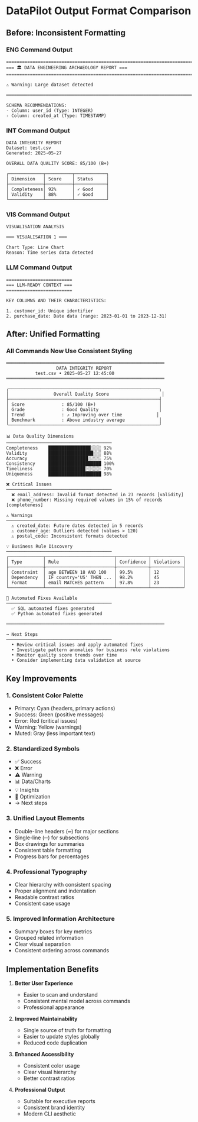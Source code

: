 # DataPilot Output Format Comparison

## Before: Inconsistent Formatting

### ENG Command Output
```
================================================================================
=== 🏛️ DATA ENGINEERING ARCHAEOLOGY REPORT ===
================================================================================

⚠️ Warning: Large dataset detected

━━━━━━━━━━━━━━━━━━━━━━━━━━━━━━━━━━━━━━━━━━━━━━━━━━━━━━━━━━━━━━━━━━━━━━━━━━━━

SCHEMA RECOMMENDATIONS:
- Column: user_id (Type: INTEGER)
- Column: created_at (Type: TIMESTAMP)
```

### INT Command Output
```
DATA INTEGRITY REPORT
Dataset: test.csv
Generated: 2025-05-27

OVERALL DATA QUALITY SCORE: 85/100 (B+)

┌─────────────┬──────────┬────────────┐
│ Dimension   │ Score    │ Status     │
├─────────────┼──────────┼────────────┤
│ Completeness│ 92%      │ ✓ Good     │
│ Validity    │ 88%      │ ✓ Good     │
└─────────────┴──────────┴────────────┘
```

### VIS Command Output
```
VISUALISATION ANALYSIS

━━━ VISUALISATION 1 ━━━

Chart Type: Line Chart
Reason: Time series data detected
```

### LLM Command Output
```
=========================
=== LLM-READY CONTEXT ===
=========================

KEY COLUMNS AND THEIR CHARACTERISTICS:

1. customer_id: Unique identifier
2. purchase_date: Date data (range: 2023-01-01 to 2023-12-31)
```

## After: Unified Formatting

### All Commands Now Use Consistent Styling

```
════════════════════════════════════════════════════════════
                   DATA INTEGRITY REPORT                     
           test.csv • 2025-05-27 12:45:00                   
════════════════════════════════════════════════════════════

╭─────────────────────────────────────────────────────────╮
│                 Overall Quality Score                    │
├─────────────────────────────────────────────────────────┤
│ Score              : 85/100 (B+)                        │
│ Grade              : Good Quality                       │
│ Trend              : ↗ Improving over time             │
│ Benchmark          : Above industry average             │
╰─────────────────────────────────────────────────────────╯

📊 Data Quality Dimensions
────────────────────────────────────────
Completeness    ████████████████░░░░ 92%
Validity        █████████████████░░░ 88%
Accuracy        ███████████████░░░░░ 75%
Consistency     ████████████████████ 100%
Timeliness      ██████████████░░░░░░ 70%
Uniqueness      ████████████████████ 98%

❌ Critical Issues
────────────────────────────────────────
  ❌ email_address: Invalid format detected in 23 records [validity]
  ❌ phone_number: Missing required values in 15% of records [completeness]

⚠️ Warnings
────────────────────────────────────────
  ⚠️ created_date: Future dates detected in 5 records
  ⚠️ customer_age: Outliers detected (values > 120)
  ⚠️ postal_code: Inconsistent formats detected

💡 Business Rule Discovery
────────────────────────────────────────
┌─────────────┬──────────────────────────┬────────────┬────────────┐
│ Type        │ Rule                     │ Confidence │ Violations │
├─────────────┼──────────────────────────┼────────────┼────────────┤
│ Constraint  │ age BETWEEN 18 AND 100   │ 99.5%      │ 12         │
│ Dependency  │ IF country='US' THEN ... │ 98.2%      │ 45         │
│ Format      │ email MATCHES pattern    │ 97.8%      │ 23         │
└─────────────┴──────────────────────────┴────────────┴────────────┘

🚀 Automated Fixes Available
────────────────────────────────────────
  ✅ SQL automated fixes generated
  ✅ Python automated fixes generated

────────────────────────────────────────────────────────────

→ Next Steps
────────────────────────────────────────
  • Review critical issues and apply automated fixes
  • Investigate pattern anomalies for business rule violations
  • Monitor quality score trends over time
  • Consider implementing data validation at source
```

## Key Improvements

### 1. **Consistent Color Palette**
- Primary: Cyan (headers, primary actions)
- Success: Green (positive messages)
- Error: Red (critical issues)
- Warning: Yellow (warnings)
- Muted: Gray (less important text)

### 2. **Standardized Symbols**
- ✅ Success
- ❌ Error
- ⚠️ Warning
- 📊 Data/Charts
- 💡 Insights
- 🚀 Optimization
- → Next steps

### 3. **Unified Layout Elements**
- Double-line headers (═) for major sections
- Single-line (─) for subsections  
- Box drawings for summaries
- Consistent table formatting
- Progress bars for percentages

### 4. **Professional Typography**
- Clear hierarchy with consistent spacing
- Proper alignment and indentation
- Readable contrast ratios
- Consistent case usage

### 5. **Improved Information Architecture**
- Summary boxes for key metrics
- Grouped related information
- Clear visual separation
- Consistent ordering across commands

## Implementation Benefits

1. **Better User Experience**
   - Easier to scan and understand
   - Consistent mental model across commands
   - Professional appearance

2. **Improved Maintainability**
   - Single source of truth for formatting
   - Easier to update styles globally
   - Reduced code duplication

3. **Enhanced Accessibility**
   - Consistent color usage
   - Clear visual hierarchy
   - Better contrast ratios

4. **Professional Output**
   - Suitable for executive reports
   - Consistent brand identity
   - Modern CLI aesthetic